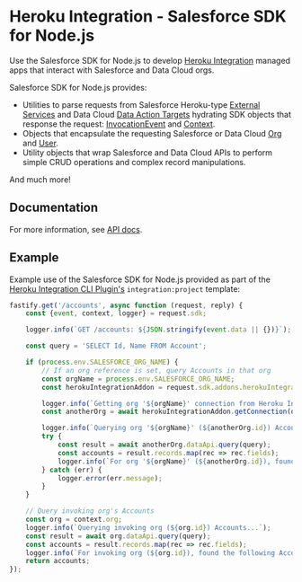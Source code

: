 # Heroku Integration - Salesforce SDK for Node.js

Use the Salesforce SDK for Node.js to develop [Heroku Integration](https://devcenter.heroku.com/articles/heroku-integration) managed apps that interact with Salesforce and Data Cloud orgs.

Salesforce SDK for Node.js provides:
- Utilities to parse requests from Salesforce Heroku-type [External Services](https://help.salesforce.com/s/articleView?id=sf.external_services.htm&type=5) and Data Cloud [Data Action Targets](https://help.salesforce.com/s/articleView?id=sf.c360_a_create_a_data_action_target_of_webhook_type.htm&type=5) 
hydrating SDK objects that response the request: [InvocationEvent](docs/interfaces/InvocationEvent.md) and [Context](docs/interfaces/Context.md).
- Objects that encapsulate the requesting Salesforce or Data Cloud [Org](docs/interfaces/Org.md) and [User](docs/interfaces/User.md).
- Utility objects that wrap Salesforce and Data Cloud APIs to perform simple CRUD operations and complex record manipulations. 

And much more!

## Documentation
For more information, see [API docs](docs/README.md).

## Example
Example use of the Salesforce SDK for Node.js provided as part of the [Heroku Integration CLI Plugin's](https://github.com/heroku/heroku-cli-plugin-integration) `integration:project` template:  
```javascript
fastify.get('/accounts', async function (request, reply) {
    const {event, context, logger} = request.sdk;

    logger.info(`GET /accounts: ${JSON.stringify(event.data || {})}`);

    const query = 'SELECT Id, Name FROM Account';

    if (process.env.SALESFORCE_ORG_NAME) {
        // If an org reference is set, query Accounts in that org
        const orgName = process.env.SALESFORCE_ORG_NAME;
        const herokuIntegrationAddon = request.sdk.addons.herokuIntegration;

        logger.info(`Getting org '${orgName}' connection from Heroku Integration add-on...`);
        const anotherOrg = await herokuIntegrationAddon.getConnection(orgName);

        logger.info(`Querying org '${orgName}' (${anotherOrg.id}) Accounts...`);
        try {
            const result = await anotherOrg.dataApi.query(query);
            const accounts = result.records.map(rec => rec.fields);
            logger.info(`For org '${orgName}' (${anotherOrg.id}), found ${accounts.length} Accounts`);
        } catch (err) {
            logger.error(err.message);
        }
    }

    // Query invoking org's Accounts
    const org = context.org;
    logger.info(`Querying invoking org (${org.id}) Accounts...`);
    const result = await org.dataApi.query(query);
    const accounts = result.records.map(rec => rec.fields);
    logger.info(`For invoking org (${org.id}), found the following Accounts: ${JSON.stringify(accounts || {})}`);
    return accounts;
});
```